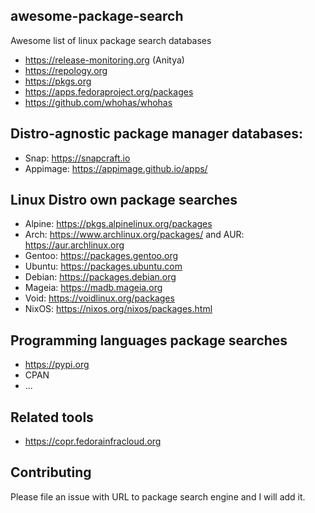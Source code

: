 ## awesome-package-search
Awesome list of linux package search databases

* https://release-monitoring.org (Anitya)
* https://repology.org
* https://pkgs.org
* https://apps.fedoraproject.org/packages
* https://github.com/whohas/whohas

## Distro-agnostic package manager databases:
* Snap: https://snapcraft.io
* Appimage: https://appimage.github.io/apps/

## Linux Distro own package searches
* Alpine: https://pkgs.alpinelinux.org/packages
* Arch: https://www.archlinux.org/packages/ and AUR: https://aur.archlinux.org
* Gentoo: https://packages.gentoo.org
* Ubuntu: https://packages.ubuntu.com
* Debian: https://packages.debian.org
* Mageia: https://madb.mageia.org
* Void: https://voidlinux.org/packages
* NixOS: https://nixos.org/nixos/packages.html

## Programming languages package searches
* https://pypi.org
* CPAN
* ...

## Related tools
* https://copr.fedorainfracloud.org

## Contributing
Please file an issue with URL to package search engine and I will add it.
